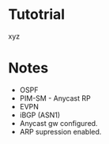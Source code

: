 # Tutotrial
xyz
# Notes
* OSPF
* PIM-SM - Anycast RP
* EVPN
* iBGP (ASN1)
* Anycast gw configured.
* ARP supression enabled.
